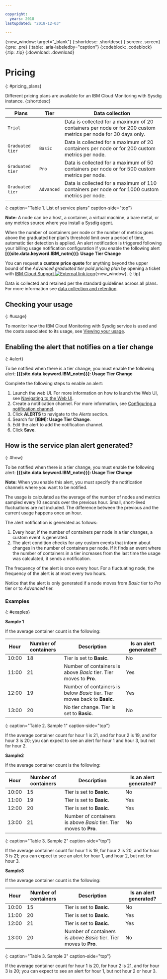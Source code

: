 ```yaml
---

copyright:
  years: 2018
lastupdated: "2018-12-03"

---
```


{:new_window: target="_blank"}
{:shortdesc: .shortdesc}
{:screen: .screen}
{:pre: .pre}
{:table: .aria-labeledby="caption"}
{:codeblock: .codeblock}
{:tip: .tip}
{:download: .download}


# Pricing
{: #pricing_plans}

Different pricing plans are available for an IBM Cloud Monitoring with Sysdig instance.
{:shortdesc}
 

| Plans            | Tier         | Data collection  |
|------------------|--------------|------------------|
| `Trial`          |              | Data is collected for a maximum of 20 containers per node or for 200 custom metrics per node for 30 days only. |
| `Graduated tier` | `Basic`      | Data is collected for a maximum of 20 containers per node or for 200 custom metrics per node. |
| `Graduated tier` | `Pro`        | Data is collected for a maximum of 50 containers per node or for 500 custom metrics per node. |
| `Graduated tier` | `Advanced`   | Data is collected for a maximum of 110 containers per node or for 1000 custom metrics per node. |
{: caption="Table 1. List of service plans" caption-side="top"} 


**Note:** A node can be a host, a container, a virtual machine, a bare metal, or any metrics source where you install a Sysdig agent.

When the number of containers per node or the number of metrics goes above the graduated tier plan's threshold limit over a period of time, automatic tier detection is applied. An alert notification is triggered following your billing usage notification configuration if you enable the following alert **[{{site.data.keyword.IBM_notm}}]: Usage Tier Change**

You can request a **custom price quote** for anything beyond the upper bound of the *Advanced graduated tier paid pricing plan* by opening a ticket with [IBM Cloud Support ![External link icon](../../icons/launch-glyph.svg "External link icon")](https://cloud.ibm.com/unifiedsupport/supportcenter){:new_window}.
{: tip}

Data is collected and retained per the standard guidelines across all plans. For more information see [data collection and retention](/docs/services/Monitoring-with-Sysdig/overview.html#data).


## Checking your usage
{: #usage}

To monitor how the IBM Cloud Monitoring with Sysdig service is used and the costs associated to its usage, see [Viewing your usage](/docs/billing-usage/viewing_usage.html#viewingusage).



## Enabling the alert that notifies on a tier change
{: #alert}

To be notified when there is a tier change, you must enable the following alert: **[{{site.data.keyword.IBM_notm}}]: Usage Tier Change**

Complete the following steps to enable an alert:

1. Launch the web UI. For more information on how to launch the Web UI, see [Navigating to the Web UI](/docs/services/Monitoring-with-Sysdig/launch.html#launch). 
2. Create a notification channel. For more information, see [Configuring a notification channel](/docs/services/Monitoring-with-Sysdig/notifications.html#create). 
3. Click **ALERTS** to navigate to the *Alerts* section.
2. Search for **[IBM]: Usage Tier Change**.
3. Edit the alert to add the notification channel.
4. Click **Save**.



## How is the service plan alert generated?
{: #how}

To be notified when there is a tier change, you must enable the following alert: **[{{site.data.keyword.IBM_notm}}]: Usage Tier Change**

**Note:** When you enable this alert, you must specify the notification channels where you want to be notified.

The usage is calculated as the average of the number of nodes and metrics sampled every 10 seconds over the previous hour. Small, short-lived fluctuations are not included. The difference between the previous and the current usage happens once an hour.

The alert notification is generated as follows:
1. Every hour, if the number of containers per node in a tier changes, a custom event is generated.
2. The alert condition checks for any custom events that inform about changes in the number of containers per node. If it finds an event where the number of containers in a tier increases from the last time the usage was calculated, it sends a notification.

The frequency of the alert is once every hour. For a fluctuating node, the frequency of the alert is at most every two hours.

Notice that the alert is only generated if a node moves from *Basic* tier to *Pro* tier or to *Advanced* tier. 



### Examples
{: #exaples}

**Sample 1** 

If the average container count is the following: 

| Hour     | Number of containers | Description                                                                   | Is an alert generated? |
|----------|----------------------|-------------------------------------------------------------------------------|------------------------|
| 10:00    | 18                   | Tier is set to **Basic**.                                                     | No                     |
| 11:00    | 21                   | Number of containers is above *Basic* tier. Tier moves to **Pro**.            | Yes                    |
| 12:00    | 19                   | Number of containers is below *Basic* tier. Tier moves back to **Basic**.     | Yes                    |
| 13:00    | 20                   | No tier change. Tier is set to **Basic**.                                     | No                    |
{: caption="Table 2. Sample 1" caption-side="top"} 

If the average container count for hour 1 is 21, and for hour 2 is 19, and for hour 3 is 20; you can expect to see an alert for hour 1 and hour 3, but not for hour 2.

**Sample2**

If the average container count is the following: 

| Hour     | Number of containers | Description                                                                   | Is an alert generated? |
|----------|----------------------|-------------------------------------------------------------------------------|------------------------|
| 10:00    | 15                   | Tier is set to **Basic**.                                                     | No                     |
| 11:00    | 19                   | Tier is set to **Basic**.                                                     | Yes                    |
| 12:00    | 20                   | Tier is set to **Basic**.                                                     | Yes                    |
| 13:00    | 21                   | Number of containers is above *Basic* tier. Tier moves to **Pro**.            | No                     |
{: caption="Table 3. Sample 2" caption-side="top"}

If the average container count for hour 1 is 19, for hour 2 is 20, and for hour 3 is 21; you can expect to see an alert for hour 1, and hour 2, but not for hour 3.

**Sample3**

If the average container count is the following: 

| Hour     | Number of containers | Description                                                                   | Is an alert generated? |
|----------|----------------------|-------------------------------------------------------------------------------|------------------------|
| 10:00    | 15                   | Tier is set to **Basic**.                                                     | No                     |
| 11:00    | 20                   | Tier is set to **Basic**.                                                     | Yes                    |
| 12:00    | 21                   | Tier is set to **Basic**.                                                     | Yes                    |
| 13:00    | 20                   | Number of containers is above *Basic* tier. Tier moves to **Pro**.            | No                     |
{: caption="Table 3. Sample 3" caption-side="top"}


If the average container count for hour 1 is 20, for hour 2 is 21, and for hour 3 is 20; you can expect to see an alert for hour 1, but not hour 2 or hour 3.


